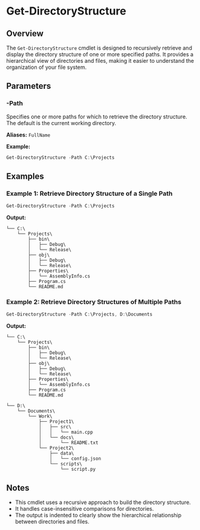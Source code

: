 # Get-DirectoryStructure

## Overview

The `Get-DirectoryStructure` cmdlet is designed to recursively retrieve and display the directory structure of one or more specified paths. It provides a hierarchical view of directories and files, making it easier to understand the organization of your file system.

## Parameters

### -Path

Specifies one or more paths for which to retrieve the directory structure. The default is the current working directory.

**Aliases:** `FullName`

**Example:**

```powershell
Get-DirectoryStructure -Path C:\Projects
```

## Examples

### Example 1: Retrieve Directory Structure of a Single Path

```powershell
Get-DirectoryStructure -Path C:\Projects
```

**Output:**

```plaintext
└── C:\
    └── Projects\
        ├── bin\
        │   ├── Debug\
        │   └── Release\
        ├── obj\
        │   ├── Debug\
        │   └── Release\
        ├── Properties\
        │   └── AssemblyInfo.cs
        ├── Program.cs
        └── README.md
```

### Example 2: Retrieve Directory Structures of Multiple Paths

```powershell
Get-DirectoryStructure -Path C:\Projects, D:\Documents
```

**Output:**

```plaintext
└── C:\
    └── Projects\
        ├── bin\
        │   ├── Debug\
        │   └── Release\
        ├── obj\
        │   ├── Debug\
        │   └── Release\
        ├── Properties\
        │   └── AssemblyInfo.cs
        ├── Program.cs
        └── README.md

└── D:\
    └── Documents\
        └── Work\
            ├── Project1\
            │   ├── src\
            │   │   └── main.cpp
            │   └── docs\
            │       └── README.txt
            └── Project2\
                ├── data\
                │   └── config.json
                └── scripts\
                    └── script.py
```

## Notes

- This cmdlet uses a recursive approach to build the directory structure.
- It handles case-insensitive comparisons for directories.
- The output is indented to clearly show the hierarchical relationship between directories and files.
